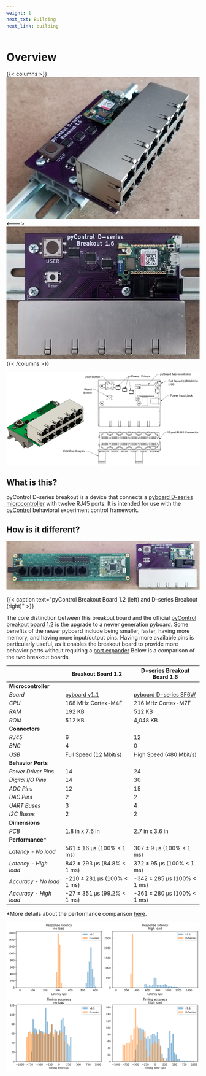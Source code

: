 ```yaml
---
weight: 1
next_txt: Building
next_link: building
---
```

# Overview


{{< columns >}} <!-- begin columns block -->
![](overview/board_iso.jpg)
<--->
![](overview/board_top.jpeg)
{{< /columns >}}

![](overview/diagram.png)


## What is this?

pyControl D-series breakout is a device that connects a [pyboard D-series microcontroller](https://pybd.io/hw/pybd_sfxw.html)  with twelve RJ45 ports. 
It is intended for use with the [pyControl](https://pycontrol.readthedocs.io/en/latest/) behavioral experiment control framework.

## How is it different?

![](overview/side_by_side.jpeg)

{{< caption text="pyControl Breakout Board 1.2 (left) and D-series Breakout (right)" >}}

The core distinction between this breakout board and the official [pyControl breakout board 1.2](https://pycontrol.readthedocs.io/en/latest/user-guide/hardware/#breakout-board-12) is the upgrade to a newer generation pyboard. 
Some benefits of the newer pyboard include being smaller, faster, having more memory, and having more input/output pins.
Having more available pins is particularly useful, as it enables the breakout board to provide more behavior ports without requiring a [port expander](https://pycontrol.readthedocs.io/en/latest/user-guide/hardware/#port-expander) Below is a comparison of the two breakout boards.

|                        | Breakout Board 1.2                                                | D-series Breakout Board 1.6                                                    |
|------------------------|-------------------------------------------------------------------|--------------------------------------------------------------------------------|
| **Microcontroller**    |                                                                   |                                                                                |
|    *Board*             | [pyboard v1.1](https://store.micropython.org/product/PYBv1.1#)    | [pyboard D-series SF6W](https://store.micropython.org/product/PYBD-SF6-W4F2)   |
|    *CPU*               | 168 MHz Cortex-M4F                                                | 216 MHz Cortex-M7F                                                             |
|    *RAM*               | 192 KB                                                            | 512 KB                                                                         |
|    *ROM*               | 512 KB                                                            | 4,048 KB                                                                       |
| **Connectors**         |                                                                   |                                                                                |
|    *RJ45*              | 6                                                                 | 12                                                                             |
|    *BNC*               | 4                                                                 | 0                                                                              |
|    *USB*               | Full Speed (12 Mbit/s)                                            | High Speed (480 Mbit/s)                                                        |
| **Behavior Ports**     |                                                                   |                                                                                |
|    *Power Driver Pins* | 14                                                                | 24                                                                             |
|    *Digital I/O Pins*  | 14                                                                | 30                                                                             |
|    *ADC Pins*          | 12                                                                | 15                                                                             |
|    *DAC Pins*          | 2                                                                 | 2                                                                              |
|    *UART Buses*        | 3                                                                 | 4                                                                              |
|    *I2C Buses*         | 2                                                                 | 2                                                                              |
| **Dimensions**         |                                                                   |                                                                                |
|    *PCB*               | 1.8 in x 7.6 in                                                   | 2.7 in x 3.6 in                                                                |
| **Performance***        |                                                                   |                                                                                |
| *Latency - No load*    | 561 ± 16 µs (100% < 1 ms)                                         | 307 ± 9 µs (100% < 1 ms)                                                       |
| *Latency - High load*  | 842 ± 293 µs (84.8% < 1 ms)                                       | 372 ± 95 µs (100% < 1 ms)                                                      |
| *Accuracy - No load*   | -210 ± 281 µs (100% < 1 ms)                                       | -342 ± 285 µs (100% < 1 ms)                                                    |
| *Accuracy - High load* | -27 ± 351 µs (99.2% < 1 ms)                                       | -361 ± 280 µs (100% < 1 ms)                                                    |

*More details about the performance comparison [here](https://github.com/Karpova-Lab/pyControl-D-Series-Breakout/tree/master/benchmarking).

![](overview/timing_comparison.png)

